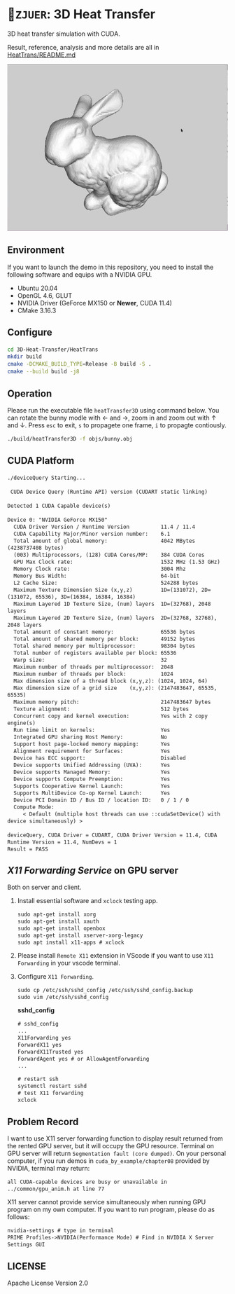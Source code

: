 # :rocket:`ZJUER`: 3D Heat Transfer

3D heat transfer simulation with CUDA.

Result, reference, analysis and more details are all in [HeatTrans/README.md](HeatTrans/README.md)

<div align=center><img src="HeatTrans/share/Animation.gif" width=800></div>


## Environment

If you want to launch the demo in this repository, you need to install the following software and equips with a NVIDIA GPU.

- Ubuntu 20.04
- OpenGL 4.6, GLUT
- NVIDIA Driver (GeForce MX150 or **Newer**, CUDA 11.4)
- CMake 3.16.3

## Configure

```bash
cd 3D-Heat-Transfer/HeatTrans
mkdir build
cmake -DCMAKE_BUILD_TYPE=Release -B build -S .
cmake --build build -j8
```

## Operation

Please run the executable file `heatTransfer3D` using command below. You can rotate the bunny modle with $\leftarrow$ and $\rightarrow$, zoom in and zoom out with $\uparrow$ and $\downarrow$. Press `esc` to exit, `s` to propagete one frame, `i` to propagte contiously.

```bash
./build/heatTransfer3D -f objs/bunny.obj
```

## CUDA Platform

```shell
./deviceQuery Starting...

 CUDA Device Query (Runtime API) version (CUDART static linking)

Detected 1 CUDA Capable device(s)

Device 0: "NVIDIA GeForce MX150"
  CUDA Driver Version / Runtime Version          11.4 / 11.4
  CUDA Capability Major/Minor version number:    6.1
  Total amount of global memory:                 4042 MBytes (4238737408 bytes)
  (003) Multiprocessors, (128) CUDA Cores/MP:    384 CUDA Cores
  GPU Max Clock rate:                            1532 MHz (1.53 GHz)
  Memory Clock rate:                             3004 Mhz
  Memory Bus Width:                              64-bit
  L2 Cache Size:                                 524288 bytes
  Maximum Texture Dimension Size (x,y,z)         1D=(131072), 2D=(131072, 65536), 3D=(16384, 16384, 16384)
  Maximum Layered 1D Texture Size, (num) layers  1D=(32768), 2048 layers
  Maximum Layered 2D Texture Size, (num) layers  2D=(32768, 32768), 2048 layers
  Total amount of constant memory:               65536 bytes
  Total amount of shared memory per block:       49152 bytes
  Total shared memory per multiprocessor:        98304 bytes
  Total number of registers available per block: 65536
  Warp size:                                     32
  Maximum number of threads per multiprocessor:  2048
  Maximum number of threads per block:           1024
  Max dimension size of a thread block (x,y,z): (1024, 1024, 64)
  Max dimension size of a grid size    (x,y,z): (2147483647, 65535, 65535)
  Maximum memory pitch:                          2147483647 bytes
  Texture alignment:                             512 bytes
  Concurrent copy and kernel execution:          Yes with 2 copy engine(s)
  Run time limit on kernels:                     Yes
  Integrated GPU sharing Host Memory:            No
  Support host page-locked memory mapping:       Yes
  Alignment requirement for Surfaces:            Yes
  Device has ECC support:                        Disabled
  Device supports Unified Addressing (UVA):      Yes
  Device supports Managed Memory:                Yes
  Device supports Compute Preemption:            Yes
  Supports Cooperative Kernel Launch:            Yes
  Supports MultiDevice Co-op Kernel Launch:      Yes
  Device PCI Domain ID / Bus ID / location ID:   0 / 1 / 0
  Compute Mode:
     < Default (multiple host threads can use ::cudaSetDevice() with device simultaneously) >

deviceQuery, CUDA Driver = CUDART, CUDA Driver Version = 11.4, CUDA Runtime Version = 11.4, NumDevs = 1
Result = PASS
```

## _X11 Forwarding Service_ on GPU server

Both on server and client.

1. Install essential software and `xclock` testing app.

    ```shell
    sudo apt-get install xorg
    sudo apt-get install xauth
    sudo apt-get install openbox
    sudo apt-get install xserver-xorg-legacy
    sudo apt install x11-apps # xclock
    ```

2. Please install `Remote X11` extension in VScode if you want to use `X11 Forwarding` in your vscode terminal.

3. Configure `X11 Forwarding`.

    ```shell
    sudo cp /etc/ssh/sshd_config /etc/ssh/sshd_config.backup
    sudo vim /etc/ssh/sshd_config
    ```

    **sshd_config**

    ```vim
    # sshd_config
    ...
    X11Forwarding yes
    ForwardX11 yes
    ForwardX11Trusted yes
    ForwardAgent yes # or AllowAgentForwarding
    ...
    ```

    ```shell
    # restart ssh
    systemctl restart sshd
    # test X11 forwarding
    xclock
    ```

## Problem Record

I want to use X11 server forwarding function to display result returned from the rented GPU server, but it will occupy the GPU resource. Terminal on GPU server will return `Segmentation fault (core dumped)`. On your personal computer, if you run demos in `cuda_by_example/chapter08` provided by NVIDIA, terminal may return:

```shell
all CUDA-capable devices are busy or unavailable in ../common/gpu_anim.h at line 77
```

X11 server cannot provide service simultaneously when running GPU program on my own computer. If you want to run program, please do as follows:

```shell
nvidia-settings # type in terminal
PRIME Profiles->NVIDIA(Performance Mode) # Find in NVIDIA X Server Settings GUI
```

## LICENSE

Apache License Version 2.0

